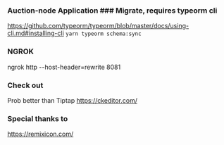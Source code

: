 ### Auction-node Application ### Migrate, requires typeorm cli

https://github.com/typeorm/typeorm/blob/master/docs/using-cli.md#installing-cli
`yarn typeorm schema:sync`

### NGROK

ngrok http --host-header=rewrite 8081

### Check out

Prob better than Tiptap
https://ckeditor.com/

### Special thanks to

https://remixicon.com/
